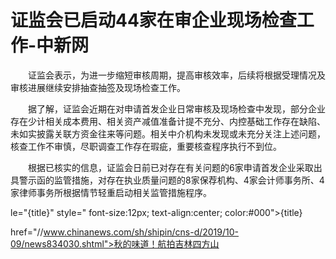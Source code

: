 # 证监会已启动44家在审企业现场检查工作-中新网

　　证监会表示，为进一步缩短审核周期，提高审核效率，后续将根据受理情况及审核进展继续安排抽查抽签及现场检查工作。

　　据了解，证监会近期在对申请首发企业日常审核及现场检查中发现，部分企业存在少计相关成本费用、相关资产减值准备计提不充分、内控基础工作存在缺陷、未如实披露关联方资金往来等问题。相关中介机构未发现或未充分关注上述问题，核查工作不审慎，尽职调查工作存在瑕疵，重要核查程序执行不到位。

　　根据已核实的信息，证监会日前已对存在有关问题的6家申请首发企业采取出具警示函的监管措施，对存在执业质量问题的8家保荐机构、4家会计师事务所、4家律师事务所根据情节轻重启动相关监管措施程序。

le="{title}" style=" font-size:12px; text-align:center; color:#000">{title}

href="//www.chinanews.com/sh/shipin/cns-d/2019/10-09/news834030.shtml">秋的味道！航拍吉林四方山
